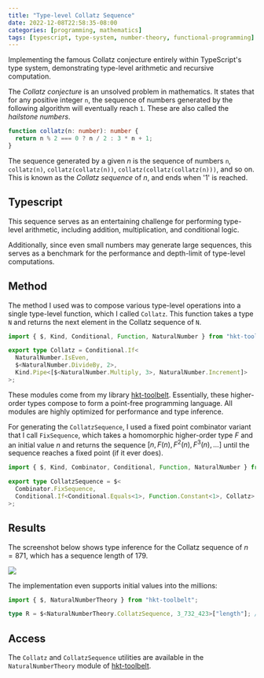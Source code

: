 ```yaml
---
title: "Type-level Collatz Sequence"
date: 2022-12-08T22:58:35-08:00
categories: [programming, mathematics]
tags: [typescript, type-system, number-theory, functional-programming]
---
```


Implementing the famous Collatz conjecture entirely within TypeScript's type system, demonstrating type-level arithmetic and recursive computation.

<!--more-->

The _Collatz conjecture_ is an unsolved problem in mathematics. It states that for any positive integer `n`, the sequence of numbers generated by the following algorithm will eventually reach `1`. These are also called the _hailstone numbers_.

```ts
function collatz(n: number): number {
  return n % 2 === 0 ? n / 2 : 3 * n + 1;
}
```

The sequence generated by a given $n$ is the sequence of numbers `n`, `collatz(n)`, `collatz(collatz(n))`, `collatz(collatz(collatz(n)))`, and so on. This is known as the _Collatz sequence_ of $n$, and ends when '1' is reached.

## Typescript

This sequence serves as an entertaining challenge for performing type-level arithmetic, including addition, multiplication, and conditional logic.

Additionally, since even small numbers may generate large sequences, this serves as a benchmark for the performance and depth-limit of type-level computations.

## Method

The method I used was to compose various type-level operations into a single type-level function, which I called `Collatz`. This function takes a type `N` and returns the next element in the Collatz sequence of `N`.

```ts
import { $, Kind, Conditional, Function, NaturalNumber } from "hkt-toolbelt";

export type Collatz = Conditional.If<
  NaturalNumber.IsEven,
  $<NaturalNumber.DivideBy, 2>,
  Kind.Pipe<[$<NaturalNumber.Multiply, 3>, NaturalNumber.Increment]>
>;
```

These modules come from my library [hkt-toolbelt](http://hkt.code.lol). Essentially, these higher-order types compose to form a point-free programming language. All modules are highly optimized for performance and type inference.

For generating the `CollatzSequence`, I used a fixed point combinator variant that I call `FixSequence`, which takes a homomorphic higher-order type $F$ and an initial value $n$ and returns the sequence $[n, F(n), F^2(n), F^3(n), ...]$ until the sequence reaches a fixed point (if it ever does).

```ts
import { $, Kind, Combinator, Conditional, Function, NaturalNumber } from "..";

export type CollatzSequence = $<
  Combinator.FixSequence,
  Conditional.If<Conditional.Equals<1>, Function.Constant<1>, Collatz>
>;
```

## Results

The screenshot below shows type inference for the Collatz sequence of $n = 871$, which has a sequence length of 179.

![](/img/programming/type-level-collatz.png)

The implementation even supports initial values into the millions:

```ts
import { $, NaturalNumberTheory } from "hkt-toolbelt";

type R = $<NaturalNumberTheory.CollatzSequence, 3_732_423>["length"]; // 597
```

## Access

The `Collatz` and `CollatzSequence` utilities are available in the `NaturalNumberTheory` module of [hkt-toolbelt](http://hkt.code.lol).
